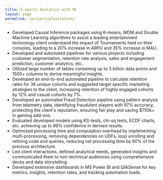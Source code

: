 ```yaml
---
title: E-sports Analytics with ML
layout: page
permalink: /project/playstation/
---
```


- Developed Causal Inference packages using K-means, MDM and Double Machine Learning algorithms to assist a leading entertainment technology client understand the impact of Tournaments held on their consoles, leading to a 20% increase in ARPU and 35% increase in MAU.
- Developed and automated pipelines for various projects including customer segmentation, retention rate analysis, sales and engagement prediction, customer analytics, etc..
- Utilized large number of tables containing up to 3 billion data points and 1500+ columns to derive meaningful insights.
- Developed an end-to-end automated pipeline to calculate retention rates for 36 unique cohorts and suggested target specific marketing strategies to the client, increasing retention of highly engaged cohorts by 12% and casual cohorts by 7%.
- Developed an automated Fraud Detection pipeline using pattern analysis from telemetry data, identifying fraudulent players with 97% accuracy, protecting the client's reputation, ensuring fair play and saving $750k+ in gaming add-ons.
- Evaluated developed models using KS-tests, chi-sq tests, ECDF charts, etc. achieving up to 99% confidence in derived results.
- Optimized processing time and computation overhead by implementing multi-processing, removing dependencies on UDFs, loop unrolling and refining code and queries, reducing net processing time by 80% of the previous architecture.
- Led client interactions, defined analytical needs, generated insights and communicated them to non-technical audiences using comprehensive decks and data storytelling.
- Developed extensive dashboards in MS Power BI and QlikSense for key metrics, insights, retention rates, and tracking automation loads.
